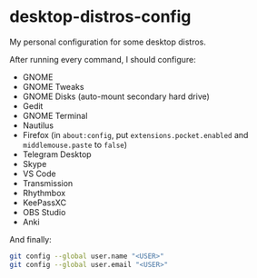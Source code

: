 # desktop-distros-config
My personal configuration for some desktop distros.

After running every command, I should configure:

- GNOME
- GNOME Tweaks
- GNOME Disks (auto-mount secondary hard drive)
- Gedit
- GNOME Terminal
- Nautilus
- Firefox (in `about:config`, put `extensions.pocket.enabled` and
  `middlemouse.paste` to `false`)
- Telegram Desktop
- Skype
- VS Code
- Transmission
- Rhythmbox
- KeePassXC
- OBS Studio
- Anki

And finally:

```sh
git config --global user.name "<USER>"
git config --global user.email "<USER>"
```
